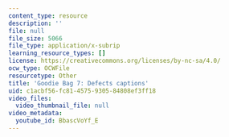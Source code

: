```yaml
---
content_type: resource
description: ''
file: null
file_size: 5066
file_type: application/x-subrip
learning_resource_types: []
license: https://creativecommons.org/licenses/by-nc-sa/4.0/
ocw_type: OCWFile
resourcetype: Other
title: 'Goodie Bag 7: Defects captions'
uid: c1acbf56-fc81-4575-9305-84808ef3ff18
video_files:
  video_thumbnail_file: null
video_metadata:
  youtube_id: BbascVoYf_E
---
```

